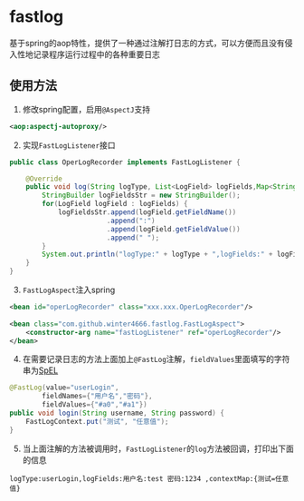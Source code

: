 # fastlog
基于spring的aop特性，提供了一种通过注解打日志的方式，可以方便而且没有侵入性地记录程序运行过程中的各种重要日志

## 使用方法
1. 修改spring配置，启用`@AspectJ`支持
```xml
<aop:aspectj-autoproxy/>
```

2. 实现`FastLogListener`接口
```java
public class OperLogRecorder implements FastLogListener {

	@Override
	public void log(String logType, List<LogField> logFields,Map<String, String> contextMap) {
		StringBuilder logFieldsStr = new StringBuilder();
		for(LogField logField : logFields) {
			logFieldsStr.append(logField.getFieldName())
						.append(":")
						.append(logField.getFieldValue())
						.append(" ");
		}
		System.out.println("logType:" + logType + ",logFields:" + logFieldsStr + ",contextMap:" + contextMap);
	}
}
```

3. `FastLogAspect`注入spring
```xml
<bean id="operLogRecorder" class="xxx.xxx.OperLogRecorder"/>
	
<bean class="com.github.winter4666.fastlog.FastLogAspect">
    <constructor-arg name="fastLogListener" ref="operLogRecorder"/>
</bean>
```

4. 在需要记录日志的方法上面加上`@FastLog`注解，`fieldValues`里面填写的字符串为[SpEL](https://docs.spring.io/spring/docs/3.0.x/reference/expressions.html)
```java
@FastLog(value="userLogin",			
		fieldNames={"用户名","密码"},
		fieldValues={"#a0","#a1"})
public void login(String username, String password) {
	FastLogContext.put("测试", "任意值");
}
```

5. 当上面注解的方法被调用时，`FastLogListener`的`log`方法被回调，打印出下面的信息
```
logType:userLogin,logFields:用户名:test 密码:1234 ,contextMap:{测试=任意值}
```